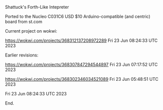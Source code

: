 Shattuck's Forth-Like Intepreter

Ported to the Nucleo C031C6 USD $10 Arduino-compatible (and centric) board from st.com

Current project on wokwi:

  https://wokwi.com/projects/368312137208972289   Fri 23 Jun 08:24:33 UTC 2023


Earlier revisions:

  https://wokwi.com/projects/368307847294544897   Fri 23 Jun 07:17:52 UTC 2023

  https://wokwi.com/projects/368302346034521089   Fri 23 Jun 05:48:51 UTC 2023

Fri 23 Jun 08:24:33 UTC 2023

End.
